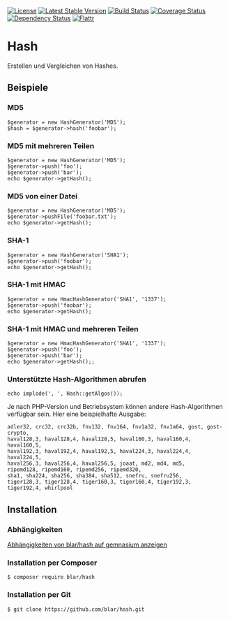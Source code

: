 [![License](https://poser.pugx.org/blar/hash/license)](https://packagist.org/packages/blar/hash)
[![Latest Stable Version](https://poser.pugx.org/blar/hash/v/stable)](https://packagist.org/packages/blar/hash)
[![Build Status](https://travis-ci.org/blar/hash.svg?branch=master)](https://travis-ci.org/blar/hash)
[![Coverage Status](https://coveralls.io/repos/blar/hash/badge.svg?branch=master)](https://coveralls.io/r/blar/hash?branch=master)
[![Dependency Status](https://gemnasium.com/blar/hash.svg)](https://gemnasium.com/blar/hash)
[![Flattr](https://button.flattr.com/flattr-badge-large.png)](https://flattr.com/submit/auto?user_id=Blar&url=https%3A%2F%2Fgithub.com%2Fblar%2Fhash)

# Hash

Erstellen und Vergleichen von Hashes.

## Beispiele

### MD5

    $generator = new HashGenerator('MD5');
    $hash = $generator->hash('foobar');

### MD5 mit mehreren Teilen

    $generator = new HashGenerator('MD5');
    $generator->push('foo');
    $generator->push('bar');
    echo $generator->getHash();

### MD5 von einer Datei

    $generator = new HashGenerator('MD5');
    $generator->pushFile('foobar.txt');
    echo $generator->getHash();

### SHA-1

    $generator = new HashGenerator('SHA1');
    $generator->push('foobar');
    echo $generator->getHash();

### SHA-1 mit HMAC

    $generator = new HmacHashGenerator('SHA1', '1337');
    $generator->push('foobar');
    echo $generator->getHash();

### SHA-1 mit HMAC und mehreren Teilen

    $generator = new HmacHashGenerator('SHA1', '1337');
    $generator->push('foo');
    $generator->push('bar');
    echo $generator->getHash();;

### Unterstützte Hash-Algorithmen abrufen

    echo implode(', ', Hash::getAlgos());

Je nach PHP-Version und Betriebsystem können andere Hash-Algorithmen verfügbar sein. Hier eine beispielhafte Ausgabe:

    adler32, crc32, crc32b, fnv132, fnv164, fnv1a32, fnv1a64, gost, gost-crypto,
    haval128,3, haval128,4, haval128,5, haval160,3, haval160,4, haval160,5,
    haval192,3, haval192,4, haval192,5, haval224,3, haval224,4, haval224,5,
    haval256,3, haval256,4, haval256,5, joaat, md2, md4, md5,
    ripemd128, ripemd160, ripemd256, ripemd320,
    sha1, sha224, sha256, sha384, sha512, snefru, snefru256,
    tiger128,3, tiger128,4, tiger160,3, tiger160,4, tiger192,3, tiger192,4, whirlpool

## Installation

### Abhängigkeiten

[Abhängigkeiten von blar/hash auf gemnasium anzeigen](https://gemnasium.com/blar/hash)

### Installation per Composer

    $ composer require blar/hash

### Installation per Git

    $ git clone https://github.com/blar/hash.git
